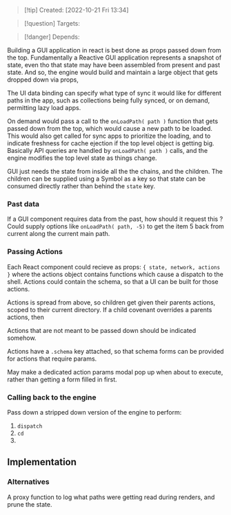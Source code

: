 >[!tip] Created: [2022-10-21 Fri 13:34]

>[!question] Targets: 

>[!danger] Depends: 

Building a GUI application in react is best done as props passed down from the top.
Fundamentally a Reactive GUI application represents a snapshot of state, even tho that state may have been assembled from present and past state.  And so, the engine would build and maintain a large object that gets dropped down via props, 

The UI data binding can specify what type of sync it would like for different paths in the app, such as collections being fully synced, or on demand, permitting lazy load apps.

On demand would pass a call to the `onLoadPath( path )` function that gets passed down from the top, which would cause a new path to be loaded.  This would also get called for sync apps to prioritize the loading, and to indicate freshness for cache ejection if the top level object is getting big.  Basically API queries are handled by `onLoadPath( path )` calls, and the engine modifies the top level state as things change.

GUI just needs the state from inside all the the chains, and the children.  The children can be supplied using a Symbol as a key so that state can be consumed directly rather than behind the `state` key.

### Past data
If a GUI component requires data from the past, how should it request this ?
Could supply options like `onLoadPath( path, -5)` to get the item 5 back from current along the current main path. 

### Passing Actions
Each React component could recieve as props: `{ state, network, actions }` where the actions object contains functions which cause a dispatch to the shell.  Actions could contain the schema, so that a UI can be built for those actions.

Actions is spread from above, so children get given their parents actions, scoped to their current directory.  If a child covenant overrides a parents actions, then

Actions that are not meant to be passed down should be indicated somehow.

Actions have a `.schema` key attached, so that schema forms can be provided for actions that require params.

May make a dedicated action params modal pop up when about to execute, rather than getting a form filled in first.

### Calling back to the engine
Pass down a stripped down version of the engine to perform:
1. `dispatch`
2. `cd`
3. 

## Implementation



### Alternatives
A proxy function to log what paths were getting read during renders, and prune the state.
